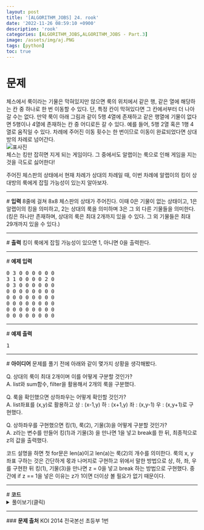```yaml
---
layout: post
title: '[ALGORITHM_JOBS] 24. rook'
date: '2022-11-26 08:59:10 +0900'
description: 'rook'
categories: [ALGORITHM_JOBS,ALGORITHM_JOBS - Part.3]
image: /assets/img/aj.PNG
tags: [python]
toc: true
---
```

# <b>문제</b>
체스에서 룩이라는 기물은 막혀있지만 않으면 룩의 위치에서 같은 행, 같은 열에 해당하는 칸 중 하나로 한 번 이동할 수 있다. 단, 특정 칸이 막혀있다면 그 칸에서부터 더 나아갈 수는 없다. 만약 룩이 아래 그림과 같이 5행 4열에 존재하고 같은 행열에 기물이 없다면 5행이나 4열에 존재하는 칸 중 어디로든 갈 수 있다. 예를 들어, 5행 2열 혹은 1행 4열로 움직일 수 있다. 차례에 주어진 이동 횟수는 한 번이므로 이동이 완료되었다면 상대방의 차례로 넘어간다.<br>
<img src="https://alms-problem.s3.ap-northeast-2.amazonaws.com/rook.jpg" alt="표사진"><br>
체스는 킹만 잡히면 지게 되는 게임이다. 그 중에서도 알랩이는 룩으로 인해 게임을 지는 것을 극도로 싫어한다!<br>

주어진 체스판의 상태에서 현재 차례가 상대의 차례일 때, 이번 차례에 알랩이의 킹이 상대방의 룩에게 잡힐 가능성이 있는지 알아보자.
<hr>
# <b>입력</b>
8줄에 걸쳐 8x8 체스판의 상태가 주어진다. 이때 0은 기물이 없는 상태이고, 1은 알랩이의 킹을 의미하고, 2는 상대의 룩을 의미하며 3은 그 외 다른 기물들을 의미한다. (킹은 하나만 존재하며, 상대의 룩은 최대 2개까지 있을 수 있다. 그 외 기물들은 최대 29개까지 있을 수 있다.)
<hr>
# <b>출력</b>
킹이 룩에게 잡힐 가능성이 있으면 1, 아니면 0을 출력한다.
<hr>
# <b>예제 입력</b><br>
<pre>
0 3 0 0 0 0 0 0
3 1 0 0 0 0 2 0
0 3 0 0 0 0 0 0
0 0 0 0 0 0 0 0
0 0 0 0 0 0 0 0
0 0 0 0 0 0 0 0
0 0 0 0 0 0 0 0
0 0 0 0 0 0 0 0
</pre>
<hr>
# <b>예제 출력</b><br>
<pre>
1
</pre>
<hr>
# <b>아이디어</b>
문제를 풀기 전에 아래와 같이 몇가지 상황을 생각해봤다.<br>

Q. 상대의 룩이 최대 2개이며 이를 어떻게 구분할 것인가?<br>
A. list와 sum함수, filter을 활용해서 2개의 룩을 구분했다.<br>

Q. 룩을 확인했으면 상하좌우는 어떻게 확인할 것인가?<br>
A. list좌표를 (x,y)로 활용하고 상 : (x-1,y) 하 : (x+1,y) 좌 : (x,y-1) 우 : (x,y+1)로 구현했다.<br>

Q. 상하좌우를 구현했으면 킹(1), 룩(2), 기물(3)을 어떻게 구분할 것인가?<br>
A. z라는 변수를 만들어 킹(1)과 기물(3) 을 만나면 1을 넣고 break를 한 뒤, 최종적으로 z의 값을 출력했다.<br>

코드 설명을 하면 첫 for문은 len(a)이고 len(a)는 룩(2)의 개수를 의미한다.
룩의 x, y 좌표 구하는 것은 간단하게 몫과 나머지로 구현하고 위에서 말한 방법으로 상, 하, 좌, 우를 구현한 뒤 
킹(1), 기물(3)을 만나면 z = 0을 넣고 break 하는 방법으로 구현했다.
중간에 if z == 1을 넣은 이유는 z가 1이면 더이상 볼 필요가 없기 때문이다.

<hr>
# <b>코드</b>

<details>
<summary id="summary1">풀이보기(클릭)</summary>
<div markdown="1">

~~~python
arr = [list(map(int, input().split())) for _ in range(8)]
arr1 = sum(arr,[])
a = list(filter(lambda e:arr1[e] == 2, range(len(arr1))))

z = 0

for k in range(len(a)):
    x = a[k] // 8
    y = a[k] - 8 * x

    #상
    tmpX = x
    for i in range(x):
        tmpX -= 1
        if arr[tmpX][y] == 1:
            z = 1
            break
        elif arr[tmpX][y] == 3:
            break
    if z == 1:
        break
    #하
    tmpX = x
    for i in range(7-x):
        tmpX += 1
        if arr[tmpX][y] == 1:
            z = 1
            break
        elif arr[tmpX][y] == 3:
            break
    if z == 1:
        break
    #좌
    tmpY = y
    for i in range(y):
        tmpY -= 1
        if arr[x][tmpY] == 1:
            z = 1
            break
        elif arr[x][tmpY] == 3:
            break
    if z == 1:
        break

    #우
    tmpY = y
    for i in range(7-y):
        tmpY += 1
        if arr[x][tmpY] == 1:
            z = 1
            break
        elif arr[x][tmpY] == 3:
            break
    if z == 1:
        break
print(z)
~~~
</div>
</details>

<hr>
### <b>문제 출처</b>
KOI 2014 전국본선 초등부 1번  
